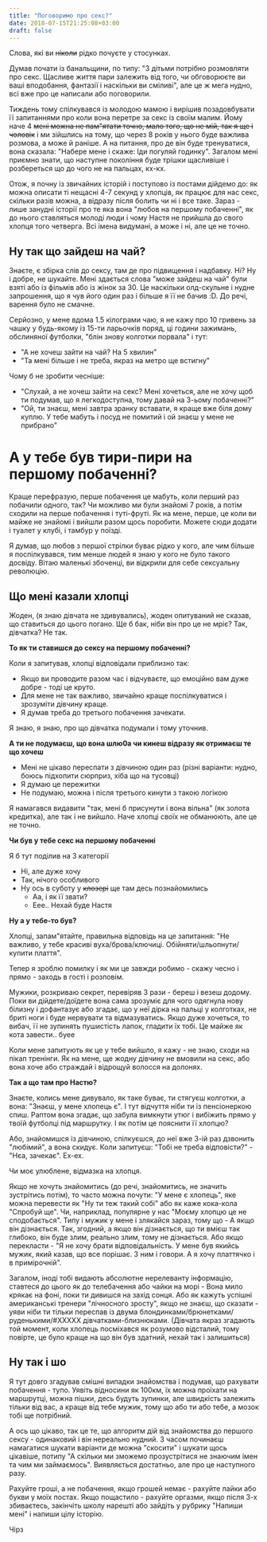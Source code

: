 ```yaml
---
title: "Поговоримо про секс?"
date: 2018-07-15T21:25:08+03:00
draft: false
---
```


Слова, які ви ~~ніколи~~ рідко почуєте у стосунках. 

Думав почати із банальщини, по типу: "З дітьми потрібно розмовляти про секс. Щасливе життя пари залежить від того, чи обговорюєте ви ваші вподобання, фантазії і наскільки ви сміливі", але це ж мега нудно, всі вже про це написали або поговорили. 

Тиждень тому спілкувався із молодою мамою і вирішив позадовбувати її запитаннями про коли вона перетре за секс із своїм малим. Йому наче 4 ~~мені можна не пам"ятати точно, мало того, що не мій, так я ще і чоловік~~ і ми зійшлись на тому, що через 8 років у нього буде важлива розмова, а може й раніше. А на питання, про де він буде тренуватися, вона сказала: "Набере мене і скаже: Іди погуляй годинку". Загалом мені приємно знати, що наступне покоління буде трішки щасливіше і розбереться що до чого не на пальцах, кх-кх.

Отож, я почну із звичайних історій і поступово із постами дійдемо до: як можна описати ті нещасні 4-7 секунд у хлопців, як працює для нас секс, скільки разів можна, а відразу після болить чи ні і все таке. Зараз - лише занудні історії про те яка вона "любов на першому побаченні", як до нього ставляться молоді люди і чому Настя не прийшла до свого хлопця того четверга. Всі імена видумані, а може і ні, але це не точно.

## Ну так що зайдеш на чай?

Знаєте, є збірка слів до сексу, там де про підвищення і надбавку. Ні? Ну і добре, не шукайте. Мені здається слова "може зайдеш на чай" були взяті або із фільмів або із жінок за 30. Це наскільки олд-скульне і нудне запрошення, що я чув його один раз і більше я її не бачив :D. До речі, варення було не смачне.

Серйозно, у мене вдома 1.5 кілограми чаю, я не кажу про 10 гривень за чашку у будь-якому із 15-ти ларьочків поряд, ці години зажимань, обслиняної футболки, "блін знову колготки порвала" і тут: 

- "А не хочеш зайти на чай? На 5 хвилин"
- "Та мені більше і не треба, якраз на метро ще встигну"

Чому б не зробити чесніше:

- "Слухай, а не хочеш зайти на секс? Мені хочеться, але не хочу щоб ти подумав, що я легкодоступна, тому давай на 3-ьому побаченні?"
- "Ой, ти знаєш, мені завтра зранку вставати, я краще вже біля дому куплю. У тебе мабуть і посуд не помитий і ой знаєш у мене не прибрано"

# А у тебе був тири-пири на першому побаченні?

Краще перефразую, перше побачення це мабуть, коли перший раз побачили одного, так?
Чи можливо ми були знайомі 7 років, а потім сходили на перше побачення і туті-фруті. 
Як на мене, перше, це коли ви майже не знайомі і вийшли разом щось поробити. Можете сюди додати і туалет у клубі, і тамбур у поїзді.

Я думав, що любов з першої стрілки буває рідко у кого, але чим більше я поспілкувався, тим менше людей я знаю у кого не було такого досвіду. Вітаю маленькі збоченці, ви відкрили для себе сексуальну революцію.

## Що мені казали хлопці

Жоден, (я знаю дівчата не здивувались), жоден опитуваний не сказав, що ставиться до цього погано. Ще б бак, ніби він про це не мріє? Так, дівчатка? Не так.

**То як ти ставишся до сексу на першому побаченні?**

Коли я запитував, хлопці відповідали приблизно так:

- Якщо ви проводите разом час і відчуваєте, що емоційно вам дуже добре - тоді це круто. 
- Для мене не так важливо, звичайно краще поспілкуватися і зрозуміти дівчину краще.
- Я думав треба до третього побачення зачекати.

Я знаю, я знаю, про що дівчатка подумали і тому уточнив.

**А ти не подумаєш, що вона шлю0а чи кинеш відразу як отримаєш те що хочеш**

- Мені не цікаво переспати з дівчиною один раз (різні варіанти: нудно, боюсь підхопити сюрприз, хіба що на тусовці)
- Я думаю це пережитки
- Не подумаю, можна і після третього кинути з такою логікою

Я намагався видавити "так, мені б присунути і вона вільна" (як золота кредитка), але так і не вийшло. Наче хлопці своїх не обманюють, але це не точно.

**Чи був у тебе секс на першому побаченні**

Я б тут поділив на 3 категорії

- Ні, але дуже хочу
- Так, нічого особливого
- Ну ось в суботу у ~~клозері~~ ще там десь познайомились
	- Аа, і як її звати? 
	- Еее.. Нехай буде Настя

**Ну а у тебе-то був?**

Хлопці, запам"ятайте, правильна відповідь на це запитання: "Не важливо, у тебе красиві вуха/брова/ключиці. Обійняти/шльопнути/купити плаття".

Тепер я зроблю помилку і як ми це завжди робимо - скажу чесно і прямо - заходь в гості і розповім. 

Мужики, розкриваю секрет, перевіряв 3 рази - береш і везеш додому. Поки ви дійдете/доїдете вона сама зрозуміє для чого одягнула нову білизну і дофантазує або згадає, що у неї дірка на пальці у колготках, не бриті ноги і буде нервувати та відмазуватись. Якщо дуже хочеться, то вибач, її не зупинять пушистість лапок, гладити їх тобі. Це майже як кота завести.. буее


Коли мене запитують як це у тебе вийшло, я кажу - не знаю, сходи на пікап тренінги. Як на мене, ще жодну дівчину не вмовили на секс, або вона хоче або страждай і відрощуй волосся на долонях. 

**Так а що там про Настю?**

Знаєте, колись мене дивувало, як таке буває, ти стягуєш колготки, а вона: "Знаєш, у мене хлопець є". І тут відчуття ніби ти із пенсіонеркою спиш. Раптом вона згадає, що забула вимкнути утюг і вибіжить прямо у твоїй футболці під маршрутку. І як потім це пояснити її хлопцю?

Або, знайомишся із дівчиною, спілкуєшся, до неї вже 3-ій раз дзвонить "любімий", а вона скидує. Коли запитуєш: "Тобі не треба відповісти?" - "Нєа, зачекає". Ех-ех.

Чи моє улюблене, відмазка на хлопця.

Якщо не хочуть знайомитись (до речі, знайомитись, не значить зустрітись потім), то часто можна почути: "У мене є хлопець", яке можна перевести як "Ну ти теж такий собі" або як каже кока-кола "Спробуй ще". Чи, наприклад, популярне у нас "Моєму хлопцю це не сподобається". Типу і мужик у мене і злякайся зараз, тому що - А якщо він дізнається. Так, згодний, а якщо він дізнається, що ти вмієш так глибоко, він буде злим, реально злим, тому не дізнається. Або якщо перекласти - "Я не хочу брати відповідальність. У мене був якийсь мужик, який казав, що все порішає. З ним і говори. А я хочу платтячко і в примірочній".


Загалом, іноді тобі видають абсолютне нерелеванту інформацію, ставтеся до цього як до телебачення або чайки на морі - Вона мило крякає на фоні, поки ти дивишся на захід сонця. Або як кажуть успішні американські тренери "лічносного зросту", якщо не знаєш, що сказати - уяви ніби ти тільки переспав із двума блондинками/брюнетками/руденькими/#XXXXX дівчатками-близнюками. (Дівчата якраз згадають той момент, коли хлопець посміхався як розумово відсталий, тому повірте, це було краще на що він був здатний, нехай так і залишиться)


## Ну так і шо

Я тут довго згадував смішні випадки знайомства і подумав, що рахувати побачення - тупо. Уявіть відносини як 100км, їх можна проїхати на маршрутці, можна пішки, десь будуть зупинки, але швидкість залежить тільки від вас, а краще від тебе мужик, тому що або ти або тебе, а мозок тобі ще потрібний.

А ось що цікаво, так це те, що алгоритм дій від знайомства до першого сексу - одинаковий і він нереально нудний. З часом починаєш намагатися шукати варіанти де можна "скосити" і шукати щось цікавіше, потипу "А скільки ми зможемо прозустрітися не знаючим імен та чим ми займаємось". Виявляється достатньо, але про це наступного разу.

Рахуйте гроші, а не побачення, якщо грошей немає - рахуйте лайки або букви у моїх постах. Якщо пощастило - рахуйте оргазми, якщо після 3-х збиваєтесь, закінчіть школу нарешті або зайдіть у рубрику "Напиши мені" і напиши цілу історію.

Чірз
